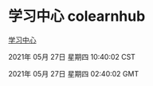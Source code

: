 # 学习中心 colearnhub
[学习中心](http://59.174.26.227:56308/colearnhub/)

2021年 05月 27日 星期四 10:40:02 CST

2021年 05月 27日 星期四 02:40:02 GMT
